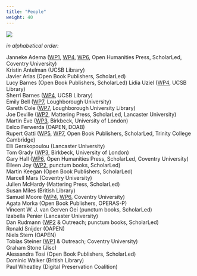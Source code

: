 ```yaml
---
title: "People"
weight: 40
---
```

![](/images/copim-teamphoto-jan2020.jpg)

*in alphabetical order:*   

Janneke Adema ([WP1](https://www.copim.ac.uk/work-package/wp1/), [WP4](https://www.copim.ac.uk/work-package/wp4/), [WP6](https://www.copim.ac.uk/work-package/wp6/), Open Humanities Press, ScholarLed, Coventry University)  
Kristin Antelman (UCSB Library)  
Javier Arias (Open Book Publishers, ScholarLed)  
Lucy Barnes (Open Book Publishers, ScholarLed)
Lidia Uziel ([WP4](https://www.copim.ac.uk/work-package/wp4/), UCSB Library)      
Sherri Barnes ([WP4](https://www.copim.ac.uk/work-package/wp4/), UCSB Library)  
Emily Bell ([WP7](https://www.copim.ac.uk/work-package/wp7/), Loughborough University)  
Gareth Cole ([WP7](https://www.copim.ac.uk/work-package/wp7/), Loughborough University Library)  
Joe Deville ([WP2](https://www.copim.ac.uk/work-package/wp2/), Mattering Press, ScholarLed, Lancaster University)   
Martin Eve ([WP3](https://www.copim.ac.uk/work-package/wp3/), Birkbeck, University of London)   
Eelco Ferwerda (OAPEN, DOAB)  
Rupert Gatti ([WP5](https://www.copim.ac.uk/work-package/wp5/), [WP7](https://www.copim.ac.uk/work-package/wp7/), Open Book Publishers, ScholarLed, Trinity College Cambridge)  
Elli Gerakopoulou (Lancaster University)  
Tom Grady ([WP3](https://www.copim.ac.uk/work-package/wp3/), Birkbeck, University of London)   
Gary Hall ([WP6](https://www.copim.ac.uk/work-package/wp6/), Open Humanities Press, ScholarLed, Coventry University)  
Eileen Joy ([WP2](https://www.copim.ac.uk/work-package/wp2/), punctum books, ScholarLed)   
Martin Keegan (Open Book Publishers, ScholarLed)  
Marcell Mars (Coventry University)  
Julien McHardy (Mattering Press, ScholarLed)  
Susan Miles (British Library)  
Samuel Moore ([WP4](https://www.copim.ac.uk/work-package/wp4/), [WP6](https://www.copim.ac.uk/work-package/wp6/), Coventry University)  
Agata Morka (Open Book Publishers, OPERAS-P)  
Vincent W. J. van Gerven Oei (punctum books, ScholarLed)    
Izabella Penier (Lancaster University)  
Dan Rudmann ([WP2](https://www.copim.ac.uk/work-package/wp2/) & Outreach; punctum books, ScholarLed)  
Ronald Snijder (OAPEN)  
Niels Stern (OAPEN)  
Tobias Steiner ([WP1](https://www.copim.ac.uk/work-package/wp1/) & Outreach; Coventry University)  
Graham Stone (Jisc)  
Alessandra Tosi (Open Book Publishers, ScholarLed)   
Dominic Walker (British Library)   
Paul Wheatley (Digital Preservation Coalition)     


  &nbsp;
